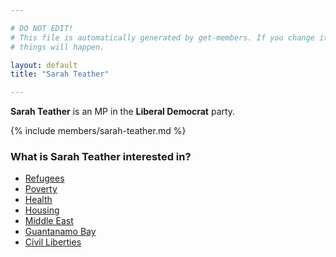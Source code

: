 ```yaml
---

# DO NOT EDIT!
# This file is automatically generated by get-members. If you change it, bad
# things will happen.

layout: default
title: "Sarah Teather"

---
```


**Sarah Teather** is an MP in the **Liberal Democrat** party.

{% include members/sarah-teather.md %}

### What is Sarah Teather interested in?


* [Refugees](/interests/refugees.html)
* [Poverty](/interests/poverty.html)
* [Health](/interests/health.html)
* [Housing](/interests/housing.html)
* [Middle East](/interests/middle-east.html)
* [Guantanamo Bay](/interests/guantanamo-bay.html)
* [Civil Liberties](/interests/civil-liberties.html)
